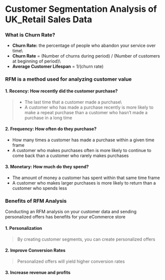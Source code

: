 # Customer Segmentation Analysis of UK_Retail Sales Data

### What is Churn Rate?
- **Churn Rate:** the percentage of people who abandon your service over time\
- **Churn Rate** = (Number of churns during period) / (Number of customers at beginning of period)\
- **Average Customer Lifespan** = 1/(churn rate)


### RFM is a method used for analyzing customer value
#### 1. Recency: How recently did the customer purchase?
> - The last time that a customer made a purchase\
> - A customer who has made a purchase recently is more likely to make a repeat purchase than a customer who hasn’t made a purchase in a long time


#### 2. Frequency: How often do they purchase?
- How many times a customer has made a purchase within a given time frame
- A customer who makes purchases often is more likely to continue to come back than a customer who rarely makes purchases


#### 3. Monetary: How much do they spend?
- The amount of money a customer has spent within that same time frame
- A customer who makes larger purchases is more likely to return than a customer who spends less


### Benefits of RFM Analysis
Conducting an RFM analysis on your customer data and sending personalized offers has benefits for your eCommerce store

#### 1. Personalization
> By creating customer segments, you can create personalized offers

#### 2. Improve Conversion Rates
> Personalized offers will yield higher conversion rates

#### 3. Increase revenue and profits

